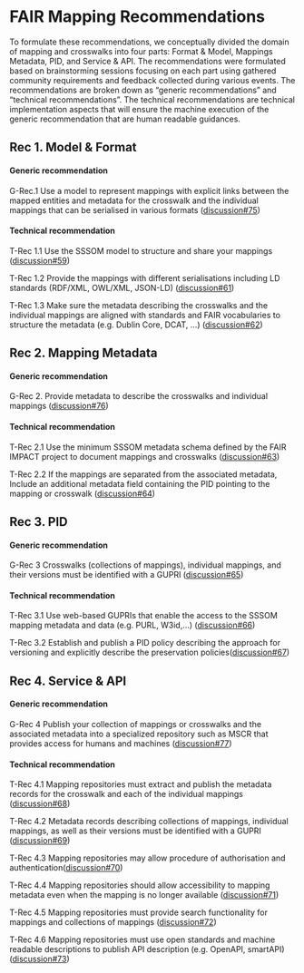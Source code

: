 # FAIR Mapping Recommendations

To formulate these recommendations, we conceptually divided the domain of mapping and crosswalks into four parts:  Format & Model, Mappings Metadata, PID, and Service & API. The recommendations were formulated based on brainstorming sessions focusing on each part using gathered community requirements and feedback collected during various events. The recommendations are broken down as “generic recommendations” and “technical recommendations”. The technical recommendations are technical implementation aspects that will ensure the machine execution of the generic recommendation that are human readable guidances.

## Rec 1. Model & Format 

#### Generic recommendation

G-Rec.1 Use a model to represent mappings with explicit links between the mapped entities and metadata for the crosswalk and the individual mappings that can be serialised in various formats ([discussion#75](https://github.com/mapping-commons/rda-fair-mappings/discussions/75))

#### Technical recommendation

T-Rec 1.1 Use the SSSOM model to structure and share your mappings ([discussion#59](https://github.com/mapping-commons/rda-fair-mappings/discussions/59))

T-Rec 1.2 Provide the mappings with different serialisations including LD standards (RDF/XML, OWL/XML, JSON-LD) ([discussion#61](https://github.com/mapping-commons/rda-fair-mappings/discussions/61))

T-Rec 1.3 Make sure the metadata describing the crosswalks and the individual mappings are aligned with standards and FAIR vocabularies to structure the metadata (e.g. Dublin Core, DCAT, …) ([discussion#62](https://github.com/mapping-commons/rda-fair-mappings/discussions/62))

## Rec 2. Mapping Metadata 

#### Generic recommendation

G-Rec 2. Provide metadata to describe the crosswalks and individual mappings ([discussion#76](https://github.com/mapping-commons/rda-fair-mappings/discussions/76))

#### Technical recommendation

T-Rec 2.1 Use the minimum SSSOM metadata schema defined by the FAIR IMPACT project to document mappings and crosswalks ([discussion#63](https://github.com/mapping-commons/rda-fair-mappings/discussions/63))

T-Rec 2.2 If the mappings are separated from the associated metadata, Include an additional metadata field containing the PID pointing to the mapping or crosswalk  ([discussion#64](https://github.com/mapping-commons/rda-fair-mappings/discussions/64))

## Rec 3. PID

#### Generic recommendation

G-Rec 3 Crosswalks (collections of mappings), individual mappings, and their versions must be identified with a GUPRI ([discussion#65](https://github.com/mapping-commons/rda-fair-mappings/discussions/65))

#### Technical recommendation

T-Rec 3.1 Use web-based GUPRIs that enable the access to the SSSOM mapping metadata and data (e.g. PURL, W3id,...) ([discussion#66](https://github.com/mapping-commons/rda-fair-mappings/discussions/66)) 


T-Rec 3.2 Establish and publish a PID policy describing the approach for versioning and explicitly describe the preservation policies([discussion#67](https://github.com/mapping-commons/rda-fair-mappings/discussions/67)) 

## Rec 4. Service & API

#### Generic recommendation

G-Rec 4 Publish your collection of mappings or crosswalks and the associated metadata into a specialized repository such as MSCR that provides access for humans and machines ([discussion#77](https://github.com/mapping-commons/rda-fair-mappings/discussions/77))

#### Technical recommendation

T-Rec 4.1 Mapping repositories must extract and publish the metadata records for the crosswalk and each of the individual mappings ([discussion#68](https://github.com/mapping-commons/rda-fair-mappings/discussions/68)) 

T-Rec 4.2 Metadata records describing collections of mappings, individual mappings, as well as their versions must be identified with a GUPRI ([discussion#69](https://github.com/mapping-commons/rda-fair-mappings/discussions/69)) 

T-Rec 4.3 Mapping repositories may allow procedure of authorisation and authentication([discussion#70](https://github.com/mapping-commons/rda-fair-mappings/discussions/70)) 

T-Rec 4.4 Mapping repositories should allow accessibility to mapping metadata even when the mapping is no longer available ([discussion#71](https://github.com/mapping-commons/rda-fair-mappings/discussions/71)) 

T-Rec 4.5 Mapping repositories must provide search functionality  for mappings and collections of mappings ([discussion#72](https://github.com/mapping-commons/rda-fair-mappings/discussions/72)) 

T-Rec 4.6 Mapping repositories must use open standards and machine readable descriptions to publish API description (e.g. OpenAPI, smartAPI) ([discussion#73](https://github.com/mapping-commons/rda-fair-mappings/discussions/73)) 
